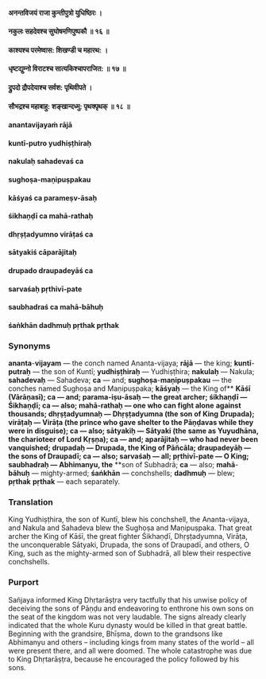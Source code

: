 #### अनन्तविजयं राजा कुन्तीपुत्रो युधिष्ठिरः ।
#### नकुलः सहदेवश्च सुघोषमणिपुष्पकौ ॥ १६ ॥
#### काश्यश्च परमेष्वास: शिखण्डी च महारथ: ।
#### धृष्टद्युम्नो विराटश्च सात्यकिश्चापराजित: ॥ १७ ॥
#### द्रुपदो द्रौपदेयाश्च सर्वश: पृथिवीपते ।
#### सौभद्रश्च महाबाहु: शङ्खान्दध्मु: पृथक्पृथक् ॥ १८ ॥

#### anantavijayaṁ rājā
#### kuntī-putro yudhiṣṭhiraḥ
#### nakulaḥ sahadevaś ca
#### sughoṣa-maṇipuṣpakau

#### kāśyaś ca parameṣv-āsaḥ
#### śikhaṇḍī ca mahā-rathaḥ
#### dhṛṣṭadyumno virāṭaś ca
#### sātyakiś cāparājitaḥ

#### drupado draupadeyāś ca
#### sarvaśaḥ pṛthivī-pate
#### saubhadraś ca mahā-bāhuḥ
#### śaṅkhān dadhmuḥ pṛthak pṛthak

### Synonyms

**ananta**-**vijayam** — the conch named Ananta-vijaya; **rājā** — the king; **kuntī**-**putraḥ** — the son of Kuntī; **yudhiṣṭhiraḥ** — Yudhiṣṭhira; **nakulaḥ** — Nakula; **sahadevaḥ** — Sahadeva; **ca** — and; **sughoṣa**-**maṇipuṣpakau** — the conches named Sughoṣa and Maṇipuṣpaka; **kāśyaḥ** — the King of** **Kāśī (Vārāṇasī); **ca** — and; **parama**-**iṣu**-**āsaḥ** — the great archer; **śikhaṇḍī** — Śikhaṇḍī; **ca** — also; **mahā**-**rathaḥ** — one who can fight alone** **against thousands; **dhṛṣṭadyumnaḥ** — Dhṛṣṭadyumna (the son of King** **Drupada); **virāṭaḥ** — Virāṭa (the prince who gave shelter to the Pāṇḍavas while they were in disguise); **ca** — also; **sātyakiḥ** — Sātyaki (the same as Yuyudhāna, the charioteer of Lord Kṛṣṇa); **ca** — and; **aparājitaḥ** — who had never been vanquished; **drupadaḥ** — Drupada, the King of Pāñcāla; **draupadeyāḥ** — the sons of Draupadī; **ca** — also; **sarvaśaḥ** — all; **pṛthivī**-**pate** — O King; **saubhadraḥ** — Abhimanyu, the** **son of Subhadrā; **ca** — also; **mahā**-**bāhuḥ** — mighty-armed; **śaṅkhān** — conchshells; **dadhmuḥ** — blew; **pṛthak** **pṛthak** — each separately.

### Translation

King Yudhiṣṭhira, the son of Kuntī, blew his conchshell, the Ananta-vijaya, and Nakula and Sahadeva blew the Sughoṣa and Maṇipuṣpaka. That great archer the King of Kāśī, the great fighter Śikhaṇḍī, Dhṛṣṭadyumna, Virāṭa, the unconquerable Sātyaki, Drupada, the sons of Draupadī, and others, O King, such as the mighty-armed son of Subhadrā, all blew their respective conchshells.

### Purport

Sañjaya informed King Dhṛtarāṣṭra very tactfully that his unwise policy of deceiving the sons of Pāṇḍu and endeavoring to enthrone his own sons on the seat of the kingdom was not very laudable. The signs already clearly indicated that the whole Kuru dynasty would be killed in that great battle. Beginning with the grandsire, Bhīṣma, down to the grandsons like Abhimanyu and others – including kings from many states of the world – all were present there, and all were doomed. The whole catastrophe was due to King Dhṛtarāṣṭra, because he encouraged the policy followed by his sons.
